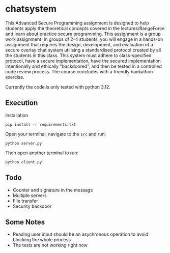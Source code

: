 # chatsystem
This Advanced Secure Programming assignment is designed to help students apply the theoretical concepts covered in the lectures/RangeForce and learn about practice secure programming. This assignment is a group work assignment.  In groups of 2-4 students, you will engage in a hands-on assignment that requires the design, development, and evaluation of a secure overlay chat system utilising a standardised protocol created by all the students in this class. This system must adhere to class-specified protocol, have a secure implementation, have the secured implementation intentionally and ethically "backdoored", and then be tested in a controlled code review process. The course concludes with a friendly hackathon exercise.

Currently the code is only tested with python 3.12.

## Execution
Installation
```
pip install -r requirements.txt
```

Open your terminal, navigate to the `src` and run:
```
python server.py
```

Then open another terminal to run:
```
python client.py
```

## Todo
- Counter and signature in the message
- Multiple servers
- File transfer
- Security backdoor

## Some Notes
- Reading user input should be an asychronous operation to avoid blocking the whole process
- The tests are not working right now